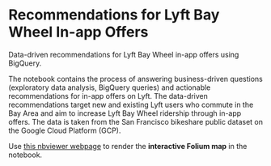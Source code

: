 # Recommendations for Lyft Bay Wheel In-app Offers
Data-driven recommendations for Lyft Bay Wheel in-app offers using BigQuery.

The notebook contains the process of answering business-driven questions (exploratory data analysis, BigQuery queries) and actionable recommendations for in-app offers on Lyft. The data-driven recommendations target new and existing Lyft users who commute in the Bay Area and aim to increase Lyft Bay Wheel ridership through in-app offers. The data is taken from the San Francisco bikeshare public dataset on the Google Cloud Platform (GCP). 

Use <a href="https://nbviewer.org/github/MeerWu/lyft-offers-reccommendations/blob/master/project_1_lyft_recs.ipynb" target="_blank">this nbviewer webpage</a> to render the **interactive Folium map** in the notebook.
